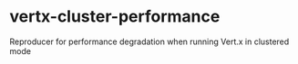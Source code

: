# vertx-cluster-performance
Reproducer for performance degradation when running Vert.x in clustered mode
